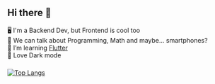## Hi there 👋

🖥️ I'm a Backend Dev, but Frontend is cool too \
💬 We can talk about Programming, Math and maybe... smartphones? \
🧠 I’m learning [Flutter](https://flutter.dev/) \
🖤 Love Dark mode

### 
[![Top Langs](https://github-readme-stats.vercel.app/api/top-langs/?username=anuraghazra&hide=c++,glsl,rust&layout=compact&theme=dracula)](https://github.com/anuraghazra/github-readme-stats)

